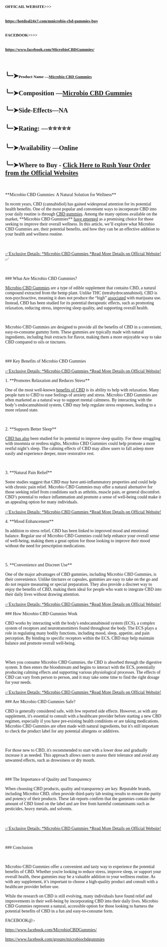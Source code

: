 <h2><span style="font-family: Alef;"><span style="font-size: small;"><strong>OFFICAIL WEBSITE&gt;&gt;&gt; </strong></span></span></h2>
<h2><span style="font-family: Alef;"><span style="font-size: small;"><strong><a href="https://hotdeal24x7.com/mnicrobio-cbd-gummies-buy">https://hotdeal24x7.com/mnicrobio-cbd-gummies-buy</a> </strong></span></span></h2>
<h2><span style="font-family: Alef;"><span style="font-size: small;"><strong>FACEBOOK&gt;&gt;&gt;&gt;</strong></span></span></h2>
<h2><span style="font-family: Alef;"><span style="font-size: small;"><strong><a href="https://www.facebook.com/MicrobioCBDGummies/">https://www.facebook.com/MicrobioCBDGummies/</a> </strong></span></span></h2>
<p>&nbsp;</p>
<h2><strong>╰┈➤<span style="font-family: Alef;"><span style="font-size: small;">Product Name &mdash;<a href="https://hotdeal24x7.com/mnicrobio-cbd-gummies-buy">Microbio CBD Gummies</a></span></span></strong></h2>
<h2 align="left"><strong>╰┈➤<span style="font-family: Alef;">Composition &mdash;</span></strong><a href="https://hotdeal24x7.com/mnicrobio-cbd-gummies-buy"><span style="font-family: Alef;"><strong>Microbio CBD Gummies</strong></span></a></h2>
<h2><strong>╰┈➤<span style="font-family: Alef;">Side-Effects&mdash;NA</span></strong></h2>
<h2><strong>╰┈➤<span style="font-family: Alef;">Rating: &mdash;⭐⭐⭐⭐⭐</span></strong></h2>
<h2><strong>╰┈➤<span style="font-family: Alef;">Availability &mdash;Online</span></strong></h2>
<h2><strong>╰┈➤<span style="font-family: Alef;">Where to Buy -</span></strong> <a href="https://hotdeal24x7.com/mnicrobio-cbd-gummies-buy"><span style="font-family: Alef;">Click Here to Rush Your Order from the Official Websites</span></a></h2>
<p>&nbsp;</p>
<p><span style="font-family: Alef;">**Microbio CBD Gummies: A Natural Solution for Wellness**</span></p>
<p><span style="font-family: Alef;">In recent years, CBD (cannabidiol) has gained widespread attention for its potential health benefits. One of the most popular and convenient ways to incorporate CBD into your daily routine is through <a href="https://www.facebook.com/MicrobioCBDGummies/">CBD gummies</a>. Among the many options available on the market, **Microbio CBD Gummies** <a href="https://www.facebook.com/MicrobioCBDGummies/">have emerged</a> as a promising choice for those seeking to improve their overall wellness. In this article, we&rsquo;ll explore what Microbio CBD Gummies are, their potential benefits, and how they can be an effective addition to your health and wellness routine.</span></p>
<p>&nbsp;</p>
<p><a href="https://hotdeal24x7.com/mnicrobio-cbd-gummies-buy">✅<span style="font-family: Alef;">Exclusive Details: *Microbio CBD Gummies *Read More Details on Official Website!</span></a>✅</p>
<p>&nbsp;</p>
<p><span style="font-family: Alef;">### What Are Microbio CBD Gummies?</span></p>
<p><span style="font-family: Alef;"><a href="https://www.facebook.com/groups/microbiocbdgummies">Microbio CBD Gummies</a> are a type of edible supplement that contains CBD, a natural compound extracted from the hemp plant. Unlike THC (tetrahydrocannabinol), CBD is non-psychoactive, meaning it does not produce the &ldquo;high&rdquo; <a href="https://www.facebook.com/groups/microbiocbdgummies">associated</a> with marijuana use. Instead, CBD has been studied for its potential therapeutic effects, such as promoting relaxation, reducing stress, improving sleep quality, and supporting overall health.</span></p>
<p>&nbsp;</p>
<p><span style="font-family: Alef;">Microbio CBD Gummies are designed to provide all the benefits of CBD in a convenient, easy-to-consume gummy form. These gummies are typically made with natural ingredients, including fruit extracts for flavor, making them a more enjoyable way to take CBD compared to oils or tinctures.</span></p>
<p>&nbsp;</p>
<p><span style="font-family: Alef;">### Key Benefits of Microbio CBD Gummies</span></p>
<p><a href="https://hotdeal24x7.com/mnicrobio-cbd-gummies-buy">✅<span style="font-family: Alef;">Exclusive Details: *Microbio CBD Gummies *Read More Details on Official Website!</span></a></p>
<p><span style="font-family: Alef;">1. **Promotes Relaxation and Reduces Stress**</span></p>
<p><span style="font-family: Alef;">One of the most well-known <a href="https://microbio-cbd-gummies.company.site/">benefits of CBD</a> is its ability to help with relaxation. Many people turn to CBD to ease feelings of anxiety and stress. Microbio CBD Gummies are often marketed as a natural way to support mental calmness. By interacting with the body&rsquo;s endocannabinoid system, CBD may help regulate stress responses, leading to a more relaxed state.</span></p>
<p>&nbsp;</p>
<p><span style="font-family: Alef;">2. **Supports Better Sleep**</span></p>
<p><span style="font-family: Alef;"><a href="https://microbio-cbd-gummies.company.site/">CBD has also</a> been studied for its potential to improve sleep quality. For those struggling with insomnia or restless nights, Microbio CBD Gummies could help promote a more restful night&rsquo;s sleep. The calming effects of CBD may allow users to fall asleep more easily and experience deeper, more restorative rest.</span></p>
<p>&nbsp;</p>
<p><span style="font-family: Alef;">3. **Natural Pain Relief**</span></p>
<p><span style="font-family: Alef;">Some studies suggest that CBD may have anti-inflammatory properties and could help with chronic pain relief. Microbio CBD Gummies may offer a natural alternative for those seeking relief from conditions such as arthritis, muscle pain, or general discomfort. CBD&rsquo;s potential to reduce inflammation and promote a sense of well-being could make it an appealing option for many individuals.</span></p>
<p><a href="https://hotdeal24x7.com/mnicrobio-cbd-gummies-buy">✅<span style="font-family: Alef;">Exclusive Details: *Microbio CBD Gummies *Read More Details on Official Website!</span></a></p>
<p><span style="font-family: Alef;">4. **Mood Enhancement**</span></p>
<p><span style="font-family: Alef;">In addition to stress relief, CBD has been linked to improved mood and emotional balance. Regular use of Microbio CBD Gummies could help enhance your overall sense of well-being, making them a great option for those looking to improve their mood without the need for prescription medications.</span></p>
<p>&nbsp;</p>
<p><span style="font-family: Alef;">5. **Convenience and Discreet Use**</span></p>
<p><span style="font-family: Alef;">One of the major advantages of CBD gummies, including Microbio CBD Gummies, is their convenience. Unlike tinctures or capsules, gummies are easy to take on the go and do not require measuring or special preparation. They also provide a discreet way to enjoy the benefits of CBD, making them ideal for people who want to integrate CBD into their daily lives without drawing attention.</span></p>
<p><a href="https://hotdeal24x7.com/mnicrobio-cbd-gummies-buy">✅<span style="font-family: Alef;">Exclusive Details: *Microbio CBD Gummies *Read More Details on Official Website!</span></a></p>
<p><span style="font-family: Alef;">### How Microbio CBD Gummies Work</span></p>
<p><span style="font-family: Alef;">CBD works by interacting with the body's endocannabinoid system (ECS), a complex system of receptors and neurotransmitters found throughout the body. The ECS plays a role in regulating many bodily functions, including mood, sleep, appetite, and pain perception. By binding to specific receptors within the ECS, CBD may help maintain balance and promote overall well-being.</span></p>
<p>&nbsp;</p>
<p><span style="font-family: Alef;">When you consume Microbio CBD Gummies, the CBD is absorbed through the digestive system. It then enters the bloodstream and begins to interact with the ECS, potentially producing calming effects and supporting various physiological processes. The effects of CBD can vary from person to person, and it may take some time to find the right dosage for your needs.</span></p>
<p><a href="https://hotdeal24x7.com/mnicrobio-cbd-gummies-buy">✅<span style="font-family: Alef;">Exclusive Details: *Microbio CBD Gummies *Read More Details on Official Website!</span></a></p>
<p><span style="font-family: Alef;">### Are Microbio CBD Gummies Safe?</span></p>
<p><span style="font-family: Alef;">CBD is generally considered safe, with few reported side effects. However, as with any supplement, it's essential to consult with a healthcare provider before starting a new CBD regimen, especially if you have pre-existing health conditions or are taking medications. Microbio CBD Gummies are often made with natural ingredients, but it's still important to check the product label for any potential allergens or additives.</span></p>
<p>&nbsp;</p>
<p><span style="font-family: Alef;">For those new to CBD, it's recommended to start with a lower dose and gradually increase it as needed. This approach allows users to assess their tolerance and avoid any unwanted effects, such as drowsiness or dry mouth.</span></p>
<p>&nbsp;</p>
<p><span style="font-family: Alef;">### The Importance of Quality and Transparency</span></p>
<p><span style="font-family: Alef;">When choosing CBD products, quality and transparency are key. Reputable brands, including Microbio CBD, often provide third-party lab testing results to ensure the purity and potency of their products. These lab reports confirm that the gummies contain the amount of CBD listed on the label and are free from harmful contaminants such as pesticides, heavy metals, and solvents.</span></p>
<p>&nbsp;</p>
<p><a href="https://hotdeal24x7.com/mnicrobio-cbd-gummies-buy">✅<span style="font-family: Alef;">Exclusive Details: *Microbio CBD Gummies *Read More Details on Official Website!</span></a></p>
<p>&nbsp;</p>
<p><span style="font-family: Alef;">### Conclusion</span></p>
<p>&nbsp;</p>
<p><span style="font-family: Alef;">Microbio CBD Gummies offer a convenient and tasty way to experience the potential benefits of CBD. Whether you're looking to reduce stress, improve sleep, or support your overall health, these gummies may be a valuable addition to your wellness routine. As with any supplement, it&rsquo;s important to choose a high-quality product and consult with a healthcare provider before use.</span></p>
<p><span style="font-family: Alef;">While the research on CBD is still evolving, many individuals have found relief and improvements in their well-being by incorporating CBD into their daily lives. Microbio CBD Gummies represent a natural, accessible option for those looking to harness the potential benefits of CBD in a fun and easy-to-consume form.</span></p>
<p><span style="font-family: Alef;">F</span><span style="font-family: Alef;">ACEBOOK@:-</span></p>
<p><span style="font-family: Alef;"><a href="https://www.facebook.com/MicrobioCBDGummies/">https://www.facebook.com/MicrobioCBDGummies/</a> </span></p>
<p><span style="font-family: Alef;"><a href="https://www.facebook.com/groups/microbiocbdgummies">https://www.facebook.com/groups/microbiocbdgummies</a> </span></p>
